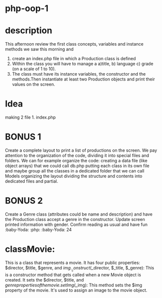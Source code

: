 # php-oop-1

# description

This afternoon review the first class concepts, variables and instance methods we saw this morning and

1. create an index.php file in which a Production class is defined
2. Within the class you will have to manage a
   a)title, b) language c) grade (on a scale of 1 to 10).
3. The class must have its instance variables, the constructor and the methods.Then instantiate at least two Production objects and print their values on the screen.

# Idea

making 2 file 1. index.php

# BONUS 1

Create a complete layout to print a list of productions on the screen. We pay attention to the organization of the code, dividing it into special files and folders. We can for example organize the code:
creating a data file (like object arrays) that we could call db.php
putting each class in its own file and maybe group all the classes in a dedicated folder that we can call Models
organizing the layout dividing the structure and contents into dedicated files and partial.

# BONUS 2

Create a Genre class (attributes could be name and description) and have the Production class accept a genre in the constructor. Update screen printed information with gender.
Confirm reading as usual and have fun :baby-Yoda: :php:
:baby-Yoda:
24

# classMovie:

This is a class that represents a movie. It has four public properties: $director, $title, $genre, and $img.
__construct($\_director, $_title, $_genre): This is a constructor method that gets called when a new Movie object is created. It sets the $director, $title, and $genre properties of the movie.
setImg($\_img): This method sets the $img property of the movie. It's used to assign an image to the movie object.
